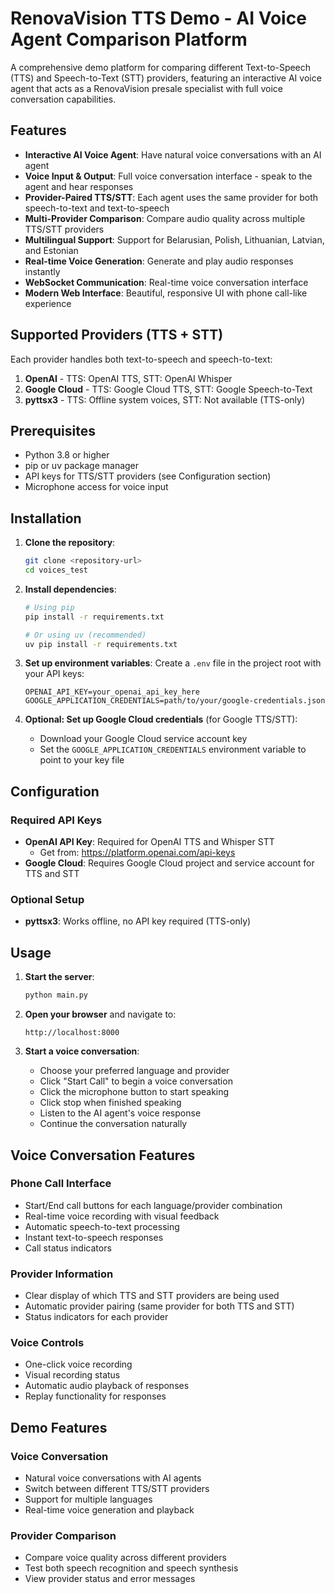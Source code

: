 # RenovaVision TTS Demo - AI Voice Agent Comparison Platform

A comprehensive demo platform for comparing different Text-to-Speech (TTS) and Speech-to-Text (STT) providers, featuring an interactive AI voice agent that acts as a RenovaVision presale specialist with full voice conversation capabilities.

## Features

- **Interactive AI Voice Agent**: Have natural voice conversations with an AI agent
- **Voice Input & Output**: Full voice conversation interface - speak to the agent and hear responses
- **Provider-Paired TTS/STT**: Each agent uses the same provider for both speech-to-text and text-to-speech
- **Multi-Provider Comparison**: Compare audio quality across multiple TTS/STT providers
- **Multilingual Support**: Support for Belarusian, Polish, Lithuanian, Latvian, and Estonian
- **Real-time Voice Generation**: Generate and play audio responses instantly
- **WebSocket Communication**: Real-time voice conversation interface
- **Modern Web Interface**: Beautiful, responsive UI with phone call-like experience

## Supported Providers (TTS + STT)

Each provider handles both text-to-speech and speech-to-text:

1. **OpenAI** - TTS: OpenAI TTS, STT: OpenAI Whisper
2. **Google Cloud** - TTS: Google Cloud TTS, STT: Google Speech-to-Text  
3. **pyttsx3** - TTS: Offline system voices, STT: Not available (TTS-only)

## Prerequisites

- Python 3.8 or higher
- pip or uv package manager
- API keys for TTS/STT providers (see Configuration section)
- Microphone access for voice input

## Installation

1. **Clone the repository**:
   ```bash
   git clone <repository-url>
   cd voices_test
   ```

2. **Install dependencies**:
   ```bash
   # Using pip
   pip install -r requirements.txt
   
   # Or using uv (recommended)
   uv pip install -r requirements.txt
   ```

3. **Set up environment variables**:
   Create a `.env` file in the project root with your API keys:
   ```env
   OPENAI_API_KEY=your_openai_api_key_here
   GOOGLE_APPLICATION_CREDENTIALS=path/to/your/google-credentials.json
   ```

4. **Optional: Set up Google Cloud credentials** (for Google TTS/STT):
   - Download your Google Cloud service account key
   - Set the `GOOGLE_APPLICATION_CREDENTIALS` environment variable to point to your key file

## Configuration

### Required API Keys

- **OpenAI API Key**: Required for OpenAI TTS and Whisper STT
  - Get from: https://platform.openai.com/api-keys
- **Google Cloud**: Requires Google Cloud project and service account for TTS and STT

### Optional Setup

- **pyttsx3**: Works offline, no API key required (TTS-only)

## Usage

1. **Start the server**:
   ```bash
   python main.py
   ```

2. **Open your browser** and navigate to:
   ```
   http://localhost:8000
   ```

3. **Start a voice conversation**:
   - Choose your preferred language and provider
   - Click "Start Call" to begin a voice conversation
   - Click the microphone button to start speaking
   - Click stop when finished speaking
   - Listen to the AI agent's voice response
   - Continue the conversation naturally

## Voice Conversation Features

### Phone Call Interface
- Start/End call buttons for each language/provider combination
- Real-time voice recording with visual feedback
- Automatic speech-to-text processing
- Instant text-to-speech responses
- Call status indicators

### Provider Information
- Clear display of which TTS and STT providers are being used
- Automatic provider pairing (same provider for both TTS and STT)
- Status indicators for each provider

### Voice Controls
- One-click voice recording
- Visual recording status
- Automatic audio playback of responses
- Replay functionality for responses

## Demo Features

### Voice Conversation
- Natural voice conversations with AI agents
- Switch between different TTS/STT providers
- Support for multiple languages
- Real-time voice generation and playback

### Provider Comparison
- Compare voice quality across different providers
- Test both speech recognition and speech synthesis
- View provider status and error messages 